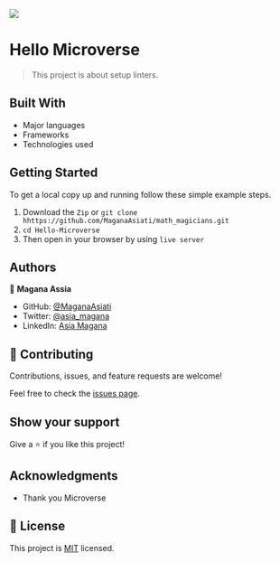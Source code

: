 ![](https://img.shields.io/badge/Microverse-blueviolet)

# Hello Microverse

> This project is about setup linters.


## Built With

- Major languages
- Frameworks
- Technologies used

## Getting Started

To get a local copy up and running follow these simple example steps.
1. Download the `Zip` or `git clone hhttps://github.com/MaganaAsiati/math_magicians.git`
2. `cd Hello-Microverse`
3. Then open in your browser by using `live server`

## Authors

👤 **Magana Assia**

- GitHub: [@MaganaAsiati ](https://github.com/MaganaAsiati)
- Twitter: [@asia_magana](https://twitter.com/asia_magana)
- LinkedIn: [Asia Magana](https://www.linkedin.com/in/asia-magana-60b451200/)



## 🤝 Contributing

Contributions, issues, and feature requests are welcome!

Feel free to check the [issues page](../../issues/).

## Show your support

Give a ⭐️ if you like this project!

## Acknowledgments

- Thank you Microverse

## 📝 License

This project is [MIT](./MIT.md) licensed.
